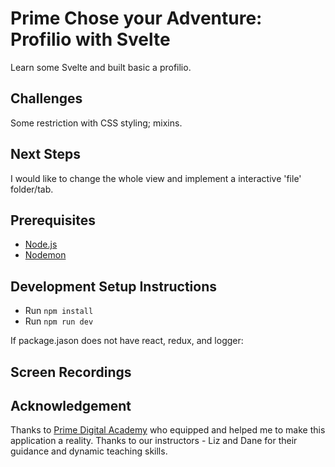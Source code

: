 
# Prime Chose your Adventure: Profilio with Svelte

Learn some Svelte and built basic a profilio. 

## Challenges

Some restriction with CSS styling; mixins.

## Next Steps
I would like to change the whole view and implement a interactive 'file' folder/tab.

## Prerequisites


- [Node.js](https://nodejs.org/en/)
- [Nodemon](https://nodemon.io/)

## Development Setup Instructions

- Run `npm install`
- Run `npm run dev`


If package.jason does not have react, redux, and logger:


## Screen Recordings

## Acknowledgement
Thanks to [Prime Digital Academy](www.primeacademy.io) who equipped and helped me to make this application a reality. Thanks to our instructors - Liz and Dane for their guidance and dynamic teaching skills. 


